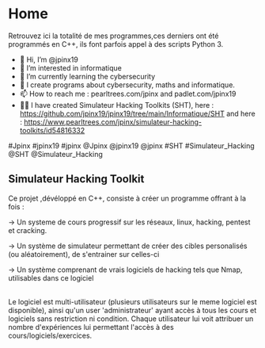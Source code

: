    <h1>Home</h1>
   
Retrouvez ici la totalité de mes programmes,ces derniers ont été programmés en C++, ils font parfois appel à des scripts Python 3.

- 👋 Hi, I’m @jpinx19
- 👀 I’m interested in informatique
- 🌱 I’m currently learning the cybersecurity
- 💞️  I create programs about cybersecurity, maths and informatique.
- 📫 How to reach me : pearltrees.com/jpinx and padlet.com/jpinx19
- 👩‍💻 I have created Simulateur Hacking Toolkits (SHT), here : https://github.com/jpinx19/jpinx19/tree/main/Informatique/SHT 
                                                   and here : https://www.pearltrees.com/jpinx/simulateur-hacking-toolkits/id54816332

#Jpinx #jpinx19 #jpinx @Jpinx @jpinx19 @jpinx #SHT #Simulateur_Hacking @SHT @Simulateur_Hacking

   <h2>Simulateur Hacking Toolkit</h2>
   Ce projet ,dévéloppé en C++, consiste à créer un programme offrant à la fois :
   
   -> Un systeme de cours progressif sur les réseaux, linux, hacking, pentest et cracking.
   
   -> Un système de simulateur permettant de créer des cibles personalisés (ou aléatoirement), de s'entrainer sur celles-ci
   
   -> Un système comprenant de vrais logiciels de hacking tels que Nmap, utilisables dans ce logiciel
   
   <br/>
   Le logiciel est multi-utilisateur (plusieurs utilisateurs sur le meme logiciel est disponible), ainsi qu'un user 'administrateur' ayant accès à tous les cours et          logiciels sans restriction ni condition.
   Chaque utilisateur lui voit attribuer un nombre d'expériences lui permettant l'accès à des cours/logiciels/exercices.
<!---
jpinx19/jpinx19 is a ✨ special ✨ repository because its `README.md` (this file) appears on your GitHub profile.
You can click the Preview link to take a look at your changes.
--->
